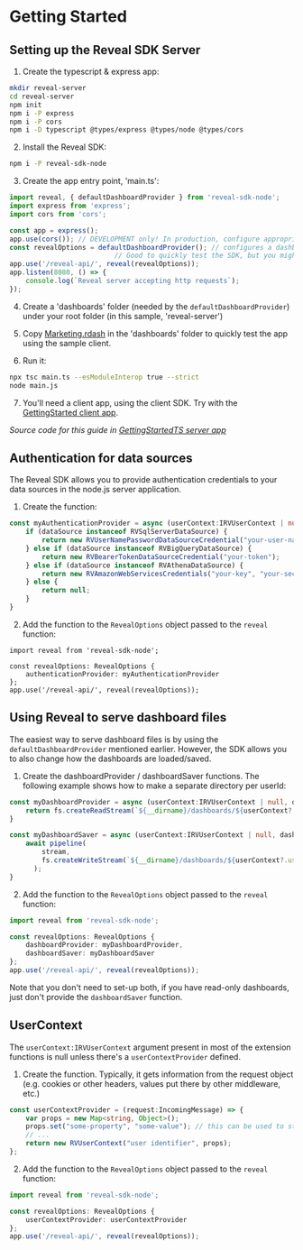 # Getting Started

## Setting up the Reveal SDK Server

1. Create the typescript & express app:
```sh
mkdir reveal-server
cd reveal-server
npm init
npm i -P express
npm i -P cors
npm i -D typescript @types/express @types/node @types/cors
```

2. Install the Reveal SDK:
```sh
npm i -P reveal-sdk-node
```

3. Create the app entry point, 'main.ts':

```ts
import reveal, { defaultDashboardProvider } from 'reveal-sdk-node';
import express from 'express';
import cors from 'cors';

const app = express();
app.use(cors()); // DEVELOPMENT only! In production, configure appropriately.
const revealOptions = defaultDashboardProvider(); // configures a dashboard provider loading/storing from the './dashboards' folder.
						  // Good to quickly test the SDK, but you might want to change it for a real app.
app.use('/reveal-api/', reveal(revealOptions));
app.listen(8080, () => {
	console.log(`Reveal server accepting http requests`);
});
```

4. Create a 'dashboards' folder (needed by the `defaultDashboardProvider`) under your root folder (in this sample, 'reveal-server')

5. Copy [Marketing.rdash](GettingStarted/server/dashboards/Marketing.rdash) in the 'dashboards' folder to quickly test the app using the sample client.

6. Run it:
```sh
npx tsc main.ts --esModuleInterop true --strict
node main.js
```

7. You'll need a client app, using the client SDK. Try with the [GettingStarted client app](GettingStarted/client).

*Source code for this guide in [GettingStartedTS server app](GettingStartedTS/server)*

## Authentication for data sources

The Reveal SDK allows you to provide authentication credentials to your data sources in the node.js server application.

1. Create the function:
```ts
const myAuthenticationProvider = async (userContext:IRVUserContext | null, dataSource: RVDashboardDataSource) => {
	if (dataSource instanceof RVSqlServerDataSource) {
		return new RVUserNamePasswordDataSourceCredential("your-user-name", "some-password");
	} else if (dataSource instanceof RVBigQueryDataSource) {
		return new RVBearerTokenDataSourceCredential("your-token");
	} else if (dataSource instanceof RVAthenaDataSource) {
		return new RVAmazonWebServicesCredentials("your-key", "your-secret");
	} else {
		return null;
	}
}
```

2. Add the function to the `RevealOptions` object passed to the `reveal` function:

```
import reveal from 'reveal-sdk-node';

const revealOptions: RevealOptions {
	authenticationProvider: myAuthenticationProvider
};
app.use('/reveal-api/', reveal(revealOptions));

```

## Using Reveal to serve dashboard files

The easiest way to serve dashboard files is by using the `defaultDashboardProvider` mentioned earlier. However, the SDK allows you to also change how the dashboards are loaded/saved.

1. Create the dashboardProvider / dashboardSaver functions. The following example shows how to make a separate directory per userId:
```ts
const myDashboardProvider = async (userContext:IRVUserContext | null, dashboardId: string) => {
	return fs.createReadStream(`${__dirname}/dashboards/${userContext?.userId ?? "unknown"}/${dashboardId}.rdash`);
}

const myDashboardSaver = async (userContext:IRVUserContext | null, dashboardId: string, stream: fs.ReadStream) => {
	await pipeline(
		stream,
		fs.createWriteStream(`${__dirname}/dashboards/${userContext?.userId ?? "unknown"}/${dashboardId}.rdash`)
	  );
}
```

2. Add the function to the `RevealOptions` object passed to the `reveal` function:

```ts
import reveal from 'reveal-sdk-node';

const revealOptions: RevealOptions {
	dashboardProvider: myDashboardProvider,
	dashboardSaver: myDashboardSaver
};
app.use('/reveal-api/', reveal(revealOptions));
```

Note that you don't need to set-up both, if you have read-only dashboards, just don't provide the `dashboardSaver` function.

## UserContext

The `userContext:IRVUserContext` argument present in most of the extension functions is null unless there's a `userContextProvider` defined. 

1. Create the function. Typically, it gets information from the request object (e.g. cookies or other headers, values put there by other middleware, etc.)
```ts
const userContextProvider = (request:IncomingMessage) => {
	var props = new Map<string, Object>();
	props.set("some-property", "some-value"); // this can be used to store values coming from the request.
	// ...
	return new RVUserContext("user identifier", props);
};
```

2. Add the function to the `RevealOptions` object passed to the `reveal` function:

```ts
import reveal from 'reveal-sdk-node';

const revealOptions: RevealOptions {
	userContextProvider: userContextProvider
};
app.use('/reveal-api/', reveal(revealOptions));
```
